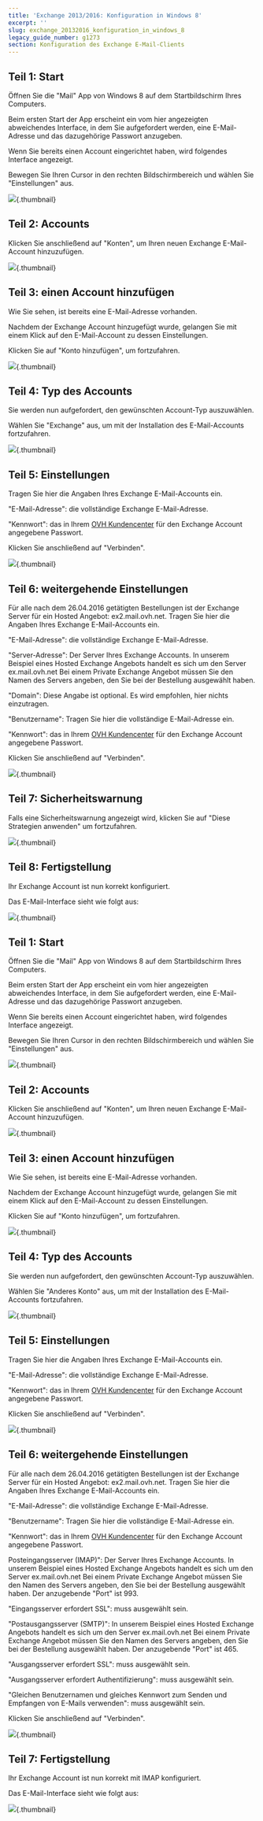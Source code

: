 ```yaml
---
title: 'Exchange 2013/2016: Konfiguration in Windows 8'
excerpt: ''
slug: exchange_20132016_konfiguration_in_windows_8
legacy_guide_number: g1273
section: Konfiguration des Exchange E-Mail-Clients
---
```



## Teil 1: Start
Öffnen Sie die "Mail" App von Windows 8 auf dem Startbildschirm Ihres Computers.

Beim ersten Start der App erscheint ein vom hier angezeigten abweichendes Interface, in dem Sie aufgefordert werden, eine E-Mail-Adresse und das dazugehörige Passwort anzugeben.

Wenn Sie bereits einen Account eingerichtet haben, wird folgendes Interface angezeigt.

Bewegen Sie Ihren Cursor in den rechten Bildschirmbereich und wählen Sie "Einstellungen" aus.

![](images/img_1107.jpg){.thumbnail}


## Teil 2: Accounts
Klicken Sie anschließend auf "Konten", um Ihren neuen Exchange E-Mail-Account hinzuzufügen.

![](images/img_1108.jpg){.thumbnail}


## Teil 3: einen Account hinzufügen
Wie Sie sehen, ist bereits eine E-Mail-Adresse vorhanden.

Nachdem der Exchange Account hinzugefügt wurde, gelangen Sie mit einem Klick auf den E-Mail-Account zu dessen Einstellungen.

Klicken Sie auf "Konto hinzufügen", um fortzufahren.

![](images/img_1109.jpg){.thumbnail}


## Teil 4: Typ des Accounts
Sie werden nun aufgefordert, den gewünschten Account-Typ auszuwählen.

Wählen Sie "Exchange" aus, um mit der Installation des E-Mail-Accounts fortzufahren.

![](images/img_1110.jpg){.thumbnail}


## Teil 5: Einstellungen
Tragen Sie hier die Angaben Ihres Exchange E-Mail-Accounts ein.

"E-Mail-Adresse": die vollständige Exchange E-Mail-Adresse.

"Kennwort": das in Ihrem [OVH Kundencenter](https://www.ovh.com/manager/web/login.html) für den Exchange Account angegebene Passwort.

Klicken Sie anschließend auf "Verbinden".

![](images/img_1111.jpg){.thumbnail}


## Teil 6: weitergehende Einstellungen
Für alle nach dem 26.04.2016 getätigten Bestellungen ist der Exchange Server für ein Hosted Angebot: ex2.mail.ovh.net.
Tragen Sie hier die Angaben Ihres Exchange E-Mail-Accounts ein.

"E-Mail-Adresse": die vollständige Exchange E-Mail-Adresse.

"Server-Adresse": Der Server Ihres Exchange Accounts.
In unserem Beispiel eines Hosted Exchange Angebots handelt es sich um den Server ex.mail.ovh.net
Bei einem Private Exchange Angebot müssen Sie den Namen des Servers angeben, den Sie bei der Bestellung ausgewählt haben.

"Domain": Diese Angabe ist optional. Es wird empfohlen, hier nichts einzutragen.

"Benutzername": Tragen Sie hier die vollständige E-Mail-Adresse ein.

"Kennwort": das in Ihrem [OVH Kundencenter](https://www.ovh.com/manager/web/login.html) für den Exchange Account angegebene Passwort.

Klicken Sie anschließend auf "Verbinden".

![](images/img_1112.jpg){.thumbnail}


## Teil 7: Sicherheitswarnung
Falls eine Sicherheitswarnung angezeigt wird, klicken Sie auf "Diese Strategien anwenden" um fortzufahren.

![](images/img_1113.jpg){.thumbnail}


## Teil 8: Fertigstellung
Ihr Exchange Account ist nun korrekt konfiguriert.

Das E-Mail-Interface sieht wie folgt aus:

![](images/img_1114.jpg){.thumbnail}


## Teil 1: Start
Öffnen Sie die "Mail" App von Windows 8 auf dem Startbildschirm Ihres Computers.

Beim ersten Start der App erscheint ein vom hier angezeigten abweichendes Interface, in dem Sie aufgefordert werden, eine E-Mail-Adresse und das dazugehörige Passwort anzugeben.

Wenn Sie bereits einen Account eingerichtet haben, wird folgendes Interface angezeigt.

Bewegen Sie Ihren Cursor in den rechten Bildschirmbereich und wählen Sie "Einstellungen" aus.

![](images/img_1115.jpg){.thumbnail}


## Teil 2: Accounts
Klicken Sie anschließend auf "Konten", um Ihren neuen Exchange E-Mail-Account hinzuzufügen.

![](images/img_1116.jpg){.thumbnail}


## Teil 3: einen Account hinzufügen
Wie Sie sehen, ist bereits eine E-Mail-Adresse vorhanden.

Nachdem der Exchange Account hinzugefügt wurde, gelangen Sie mit einem Klick auf den E-Mail-Account zu dessen Einstellungen.

Klicken Sie auf "Konto hinzufügen", um fortzufahren.

![](images/img_1117.jpg){.thumbnail}


## Teil 4: Typ des Accounts
Sie werden nun aufgefordert, den gewünschten Account-Typ auszuwählen.

Wählen Sie "Anderes Konto" aus, um mit der Installation des E-Mail-Accounts fortzufahren.

![](images/img_1118.jpg){.thumbnail}


## Teil 5: Einstellungen
Tragen Sie hier die Angaben Ihres Exchange E-Mail-Accounts ein.

"E-Mail-Adresse": die vollständige Exchange E-Mail-Adresse.

"Kennwort": das in Ihrem [OVH Kundencenter](https://www.ovh.com/manager/web/login.html) für den Exchange Account angegebene Passwort.

Klicken Sie anschließend auf "Verbinden".

![](images/img_1119.jpg){.thumbnail}


## Teil 6: weitergehende Einstellungen
Für alle nach dem 26.04.2016 getätigten Bestellungen ist der Exchange Server für ein Hosted Angebot: ex2.mail.ovh.net.
Tragen Sie hier die Angaben Ihres Exchange E-Mail-Accounts ein.

"E-Mail-Adresse": die vollständige Exchange E-Mail-Adresse.

"Benutzername": Tragen Sie hier die vollständige E-Mail-Adresse ein.

"Kennwort": das in Ihrem [OVH Kundencenter](https://www.ovh.com/manager/web/login.html) für den Exchange Account angegebene Passwort.

Posteingangsserver (IMAP)": Der Server Ihres Exchange Accounts.
In unserem Beispiel eines Hosted Exchange Angebots handelt es sich um den Server ex.mail.ovh.net
Bei einem Private Exchange Angebot müssen Sie den Namen des Servers angeben, den Sie bei der Bestellung ausgewählt haben.
Der anzugebende "Port" ist 993.

"Eingangsserver erfordert SSL": muss ausgewählt sein.

"Postausgangsserver (SMTP)": In unserem Beispiel eines Hosted Exchange Angebots handelt es sich um den Server ex.mail.ovh.net
Bei einem Private Exchange Angebot müssen Sie den Namen des Servers angeben, den Sie bei der Bestellung ausgewählt haben.
Der anzugebende "Port" ist 465.

"Ausgangsserver erfordert SSL": muss ausgewählt sein.

"Ausgangsserver erfordert Authentifizierung": muss ausgewählt sein.

"Gleichen Benutzernamen und gleiches Kennwort zum Senden und Empfangen von E-Mails verwenden": muss ausgewählt sein.

Klicken Sie anschließend auf "Verbinden".

![](images/img_1120.jpg){.thumbnail}


## Teil 7: Fertigstellung
Ihr Exchange Account ist nun korrekt mit IMAP konfiguriert.

Das E-Mail-Interface sieht wie folgt aus:

![](images/img_1121.jpg){.thumbnail}

